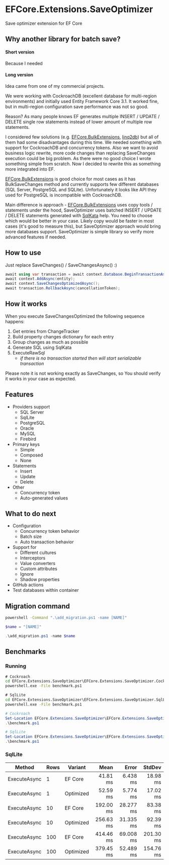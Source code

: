 # EFCore.Extensions.SaveOptimizer
Save optimizer extension for EF Core

## Why another library for batch save?

#### Short version
Because I needed

#### Long version
Idea came from one of my commercial projects. 

We were working with CockroachDB (excellent database for multi-region environments) and initially used Entity Framework Core 3.1. It worked fine, but in multi-region configuration save performance was not so good. 

Reason? As many people knows EF generates multiple INSERT / UPDATE / DELETE single row statements instead of lower amount of multiple row statements. 

I considered few solutions (e.g. [EFCore.BulkExtensions](https://github.com/borisdj/EFCore.BulkExtensions), [linq2db](https://linq2db.github.io)) but all of them had some disadvantages during this time. We needed something with support for CockroachDB and concurrency tokens. Also we want to avoid business logic rewrite, more code changes than replacing SaveChanges execution could be big problem. As there were no good choice I wrote something simple from scratch. Now I decided to rewrite this as something more integrated into EF. 

[EFCore.BulkExtensions](https://github.com/borisdj/EFCore.BulkExtensions) is good choice for most cases as it has BulkSaveChanges method and currently supports few different databases (SQL Server, PostgreSQL and SQLite). Unfortunately it looks like API they used for PostgreSQL is incompatible with CockroachDB.

Main difference is approach - [EFCore.BulkExtensions](https://github.com/borisdj/EFCore.BulkExtensions) uses copy tools / statements under the hood, SaveOptimizer uses batched INSERT / UPDATE / DELETE statements generated with [SqlKata](https://sqlkata.com/) help. You need to choose which would be better in your case. Likely copy would be faster in most cases (it's good to measure this), but SaveOptimizer approach would bring more databases support. SaveOptimizer is simple library so verify more advanced features if needed.

## How to use

Just replace SaveChanges() / SaveChangesAsync() :)

```csharp
await using var transaction = await context.Database.BeginTransactionAsync(IsolationLevel.Serializable, cancellationToken);
await context.AddAsync(entity);
await context.SaveChangesOptimizedAsync();
await transaction.RollbackAsync(cancellationToken);
```

## How it works

When you execute SaveChangesOptimized the following sequence happens:
1. Get entries from ChangeTracker
2. Build property changes dictionary for each entry
3. Group changes as much as possible
4. Generate SQL using SqlKata
5. ExecuteRawSql
   - *if there is no transaction started then will start serializable transaction*

Please note it is not working exactly as SaveChanges, so You should verify it works in your case as expected.

## Features
- Providers support
  - SQL Server
  - SqlLite
  - PostgreSQL
  - Oracle
  - MySQL
  - Firebird
- Primary keys
  - Simple
  - Composed
  - None
- Statements
  - Insert
  - Update
  - Delete
- Other
  - Concurrency token
  - Auto-generated values

## What to do next

- Configuration
  - Concurrency token behavior
  - Batch size
  - Auto transaction behavior
- Support for
  - Different cultures
  - Interceptors
  - Value converters
  - Custom attributes
  - Ignore
  - Shadow properties
- GitHub actions
- Test databases within container

## Migration command

```cmd
powershell -Command ".\add_migration.ps1 -name [NAME]"
```

```powershell
$name = "[NAME]"

.\add_migration.ps1 -name $name
```

## Benchmarks

### Running

```cmd
# Cockroach
cd EFCore.Extensions.SaveOptimizer\EFCore.Extensions.SaveOptimizer.Cockroach.Benchmark
powershell.exe -File benchmark.ps1 

# SqlLite
cd EFCore.Extensions.SaveOptimizer\EFCore.Extensions.SaveOptimizer.SqlLite.Benchmark
powershell.exe -File benchmark.ps1 
```

```powershell
# Cockroach
Set-Location EFCore.Extensions.SaveOptimizer\EFCore.Extensions.SaveOptimizer.Cockroach.Benchmark
.\benchmark.ps1 

# SqlLite
Set-Location EFCore.Extensions.SaveOptimizer\EFCore.Extensions.SaveOptimizer.SqlLite.Benchmark
.\benchmark.ps1 
```

### SqlLite

|       Method | Rows |   Variant |      Mean |     Error |    StdDev |
|------------- |----- |---------- |----------:|----------:|----------:|
| ExecuteAsync |    1 | EF Core   |  41.81 ms |  6.438 ms |  18.98 ms |
| ExecuteAsync |    1 | Optimized |  52.59 ms |  5.774 ms |  17.02 ms |
| ExecuteAsync |   10 | EF Core   | 192.00 ms | 28.277 ms |  83.38 ms |
| ExecuteAsync |   10 | Optimized | 256.63 ms | 31.335 ms |  92.39 ms |
| ExecuteAsync |  100 | EF Core   | 414.46 ms | 69.008 ms | 201.30 ms |
| ExecuteAsync |  100 | Optimized | 379.45 ms | 52.489 ms | 154.76 ms |
